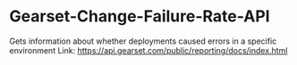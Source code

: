# Gearset-Change-Failure-Rate-API
Gets information about whether deployments caused errors in a specific environment
Link: https://api.gearset.com/public/reporting/docs/index.html

